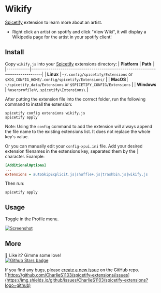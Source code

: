 # Wikify
[Spicetify](https://github.com/khanhas/spicetify-cli) extension to learn more about an artist. 
* Right click an artist on spotify and click "View Wiki", it will display a Wikipedia page for the artist in your spotify client!
## Install
Copy `wikify.js` into your [Spicetify](https://github.com/khanhas/spicetify-cli) extensions directory:
| **Platform** | **Path**                                                                            |
|------------|-----------------------------------------------------------------------------------|
| **Linux**      | `~/.config/spicetify/Extensions` or `$XDG_CONFIG_HOME/.config/spicetify/Extensions/` |
| **MacOS**      | `~/spicetify_data/Extensions` or `$SPICETIFY_CONFIG/Extensions`                      |
| **Windows**    | `%userprofile%\.spicetify\Extensions\`                                              |

After putting the extension file into the correct folder, run the following command to install the extension:
```
spicetify config extensions wikify.js
spicetify apply
```
Note: Using the `config` command to add the extension will always append the file name to the existing extensions list. It does not replace the whole key's value.

Or you can manually edit your `config-xpui.ini` file. Add your desired extension filenames in the extensions key, separated them by the | character.
Example:

```ini
[AdditionalOptions]
...
extensions = autoSkipExplicit.js|shuffle+.js|trashbin.js|wikify.js
```

Then run:

```
spicetify apply
```

## Usage
Toggle in the Profile menu.

[![Screenshot](screenshot.png)](https://raw.githubusercontent.com/CharlieS1103/spicetify-extensions/main/wikify/wikify.png)

## More
🌟 Like it? Gimme some love!    
[![Github Stars badge](https://img.shields.io/github/stars/CharlieS1103/spicetify-extensions?logo=github&style=social)](https://github.com/CharlieS1103/spicetify-extensions/)

If you find any bugs, please [create a new issue](https://github.com/CharlieS1103/spicetify-extensions/issues/new/choose) on the GitHub repo.    
![https://github.com/CharlieS1103/spicetify-extensions/issues](https://img.shields.io/github/issues/CharlieS1103/spicetify-extensions?logo=github)